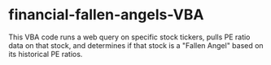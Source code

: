 # financial-fallen-angels-VBA
This VBA code runs a web query on specific stock tickers, pulls PE ratio data on that stock, and determines if that stock is a "Fallen Angel" based on its historical PE ratios.
